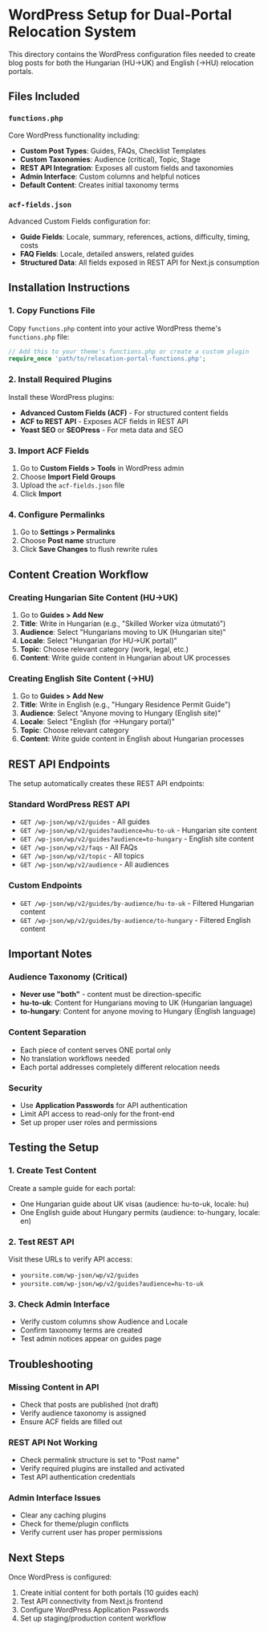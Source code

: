# WordPress Setup for Dual-Portal Relocation System

This directory contains the WordPress configuration files needed to create blog posts for both the Hungarian (HU→UK) and English (→HU) relocation portals.

## Files Included

### `functions.php`
Core WordPress functionality including:
- **Custom Post Types**: Guides, FAQs, Checklist Templates
- **Custom Taxonomies**: Audience (critical), Topic, Stage  
- **REST API Integration**: Exposes all custom fields and taxonomies
- **Admin Interface**: Custom columns and helpful notices
- **Default Content**: Creates initial taxonomy terms

### `acf-fields.json`
Advanced Custom Fields configuration for:
- **Guide Fields**: Locale, summary, references, actions, difficulty, timing, costs
- **FAQ Fields**: Locale, detailed answers, related guides
- **Structured Data**: All fields exposed in REST API for Next.js consumption

## Installation Instructions

### 1. Copy Functions File
Copy `functions.php` content into your active WordPress theme's `functions.php` file:

```php
// Add this to your theme's functions.php or create a custom plugin
require_once 'path/to/relocation-portal-functions.php';
```

### 2. Install Required Plugins
Install these WordPress plugins:
- **Advanced Custom Fields (ACF)** - For structured content fields
- **ACF to REST API** - Exposes ACF fields in REST API
- **Yoast SEO** or **SEOPress** - For meta data and SEO

### 3. Import ACF Fields
1. Go to **Custom Fields > Tools** in WordPress admin
2. Choose **Import Field Groups**
3. Upload the `acf-fields.json` file
4. Click **Import**

### 4. Configure Permalinks
1. Go to **Settings > Permalinks**
2. Choose **Post name** structure
3. Click **Save Changes** to flush rewrite rules

## Content Creation Workflow

### Creating Hungarian Site Content (HU→UK)
1. Go to **Guides > Add New**
2. **Title**: Write in Hungarian (e.g., "Skilled Worker víza útmutató")
3. **Audience**: Select "Hungarians moving to UK (Hungarian site)"
4. **Locale**: Select "Hungarian (for HU→UK portal)"
5. **Topic**: Choose relevant category (work, legal, etc.)
6. **Content**: Write guide content in Hungarian about UK processes

### Creating English Site Content (→HU)
1. Go to **Guides > Add New**
2. **Title**: Write in English (e.g., "Hungary Residence Permit Guide")
3. **Audience**: Select "Anyone moving to Hungary (English site)"
4. **Locale**: Select "English (for →Hungary portal)"
5. **Topic**: Choose relevant category
6. **Content**: Write guide content in English about Hungarian processes

## REST API Endpoints

The setup automatically creates these REST API endpoints:

### Standard WordPress REST API
- `GET /wp-json/wp/v2/guides` - All guides
- `GET /wp-json/wp/v2/guides?audience=hu-to-uk` - Hungarian site content
- `GET /wp-json/wp/v2/guides?audience=to-hungary` - English site content
- `GET /wp-json/wp/v2/faqs` - All FAQs
- `GET /wp-json/wp/v2/topic` - All topics
- `GET /wp-json/wp/v2/audience` - All audiences

### Custom Endpoints
- `GET /wp-json/wp/v2/guides/by-audience/hu-to-uk` - Filtered Hungarian content
- `GET /wp-json/wp/v2/guides/by-audience/to-hungary` - Filtered English content

## Important Notes

### Audience Taxonomy (Critical)
- **Never use "both"** - content must be direction-specific
- **hu-to-uk**: Content for Hungarians moving to UK (Hungarian language)
- **to-hungary**: Content for anyone moving to Hungary (English language)

### Content Separation
- Each piece of content serves ONE portal only
- No translation workflows needed
- Each portal addresses completely different relocation needs

### Security
- Use **Application Passwords** for API authentication
- Limit API access to read-only for the front-end
- Set up proper user roles and permissions

## Testing the Setup

### 1. Create Test Content
Create a sample guide for each portal:
- One Hungarian guide about UK visas (audience: hu-to-uk, locale: hu)
- One English guide about Hungary permits (audience: to-hungary, locale: en)

### 2. Test REST API
Visit these URLs to verify API access:
- `yoursite.com/wp-json/wp/v2/guides`
- `yoursite.com/wp-json/wp/v2/guides?audience=hu-to-uk`

### 3. Check Admin Interface
- Verify custom columns show Audience and Locale
- Confirm taxonomy terms are created
- Test admin notices appear on guides page

## Troubleshooting

### Missing Content in API
- Check that posts are published (not draft)
- Verify audience taxonomy is assigned
- Ensure ACF fields are filled out

### REST API Not Working
- Check permalink structure is set to "Post name"
- Verify required plugins are installed and activated
- Test API authentication credentials

### Admin Interface Issues
- Clear any caching plugins
- Check for theme/plugin conflicts
- Verify current user has proper permissions

## Next Steps

Once WordPress is configured:
1. Create initial content for both portals (10 guides each)
2. Test API connectivity from Next.js frontend
3. Configure WordPress Application Passwords
4. Set up staging/production content workflow